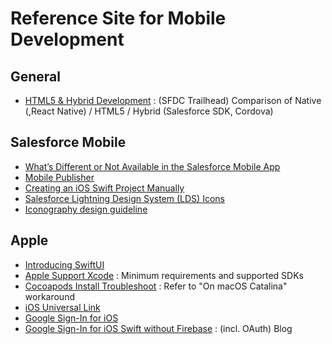 # Reference Site for Mobile Development   

## General  

- [HTML5 & Hybrid Development](https://trailhead.salesforce.com/en/content/learn/modules/mobile_sdk_hybrid/mobilesdk_hybrid_getting_started?trail_id=mobile_sdk_intro) : (SFDC Trailhead) Comparison of Native (,React Native) / HTML5 / Hybrid (Salesforce SDK, Cordova)  

## Salesforce Mobile       

- [What’s Different or Not Available in the Salesforce Mobile App](https://help.salesforce.com/articleView?id=limits_mobile_sf1_parent.htm&type=5)  
- [Mobile Publisher](https://help.salesforce.com/s/articleView?id=sf.s1_branded_apps.htm&type=5)  
- [Creating an iOS Swift Project Manually](https://developer.salesforce.com/docs/atlas.en-us.mobile_sdk.meta/mobile_sdk/ios_new_native_project_manual.htm)
- [Salesforce Lightning Design System (LDS) Icons](https://www.lightningdesignsystem.com/icons/)  
- [Iconography design guideline](https://www.lightningdesignsystem.com/guidelines/iconography/)  

## Apple  

- [Introducing SwiftUI](https://developer.apple.com/tutorials/SwiftUI)  
- [Apple Support Xcode](https://developer.apple.com/support/xcode/) : Minimum requirements and supported SDKs    
- [Cocoapods Install Troubleshoot](https://stackoverflow.com/questions/53135863/macos-mojave-ruby-config-h-file-not-found) : Refer to "On macOS Catalina" workaround      
- [iOS Universal Link](https://zetal.tistory.com/entry/iOS-%EC%9C%A0%EB%8B%88%EB%B2%84%EC%85%9C-%EB%A7%81%ED%81%AC-%EC%A0%81%EC%9A%A9-%EB%B0%A9%EB%B2%95-Universal-Link)    
- [Google Sign-In for iOS](https://developers.google.com/identity/sign-in/ios/start)   
- [Google Sign-In for iOS Swift without Firebase](https://blog.naver.com/ghjf0321/222497604614) : (incl. OAuth) Blog  

